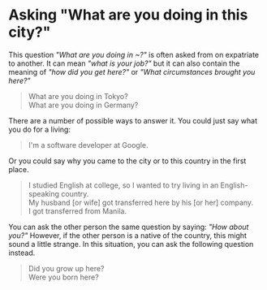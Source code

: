 # Asking "What are you doing in this city?"

This question _"What are you doing in ~?"_ is often asked from on expatriate to another. It can mean _"what is your job?"_ but it can also contain the meaning of _"how did you get here?"_ or _"What circumstances brought you here?"_

> What are you doing in Tokyo?\
> What are you doing in Germany?

There are a number of possible ways to answer it. You could just say what you do for a living:
> I'm a software developer at Google.

Or you could say why you came to the city or to this country in the first place.
> I studied English at college, so I wanted to try living in an English-speaking country.\
> My husband [or wife] got transferred here by his [or her] company.\
> I got transferred from Manila.

You can ask the other person the same question by saying: _"How about you?"_ However, if the other person is a native of the country, this might sound a little strange. In this situation, you can ask the following question instead.
> Did you grow up here?\
> Were you born here?
